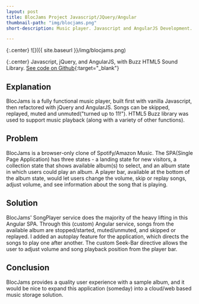 ```yaml
---
layout: post
title: BlocJams Project Javascript/JQuery/Angular
thumbnail-path: "img/blocjams.png"
short-description: Music player. Javascript and AngularJS Development.

---
```


{:.center}
![]({{ site.baseurl }}/img/blocjams.png)


{:.center}
Javascript, jQuery, and AngularJS, with Buzz HTML5 Sound Library.
[See code on Github](https://github.com/mikeMedis/bloc-jams-angular){:target="_blank"}

## Explanation

BlocJams is a fully functional music player, built first with vanilla Javascript, then refactored with jQuery and AngularJS. Songs can be skipped, replayed, muted and unmuted("turned up to 11!"). HTML5 Buzz library was used to support music playback (along with a variety of other functions).

## Problem

BlocJams is a browser-only clone of Spotify/Amazon Music. The SPA(Single Page Application) has three states - a landing state for new visitors, a collection state that shows available album(s) to select, and an album state in which users could play an album. A player bar, available at the bottom of the album state, would let users change the volume, skip or replay songs, adjust volume, and see information about the song that is playing.

## Solution

BlocJams' SongPlayer service does the majority of the heavy lifting in this Angular SPA. Through this (custom) Angular service, songs from the available album are stopped/started, muted/unmuted, and skipped or replayed. I added an autoplay feature for the application, which directs the songs to play one after another. The custom Seek-Bar directive allows the user to adjust volume and song playback position from the player bar.

## Conclusion

BlocJams provides a quality user experience with a sample album, and it would be nice to expand this application (someday) into a cloud/web based music storage solution.
